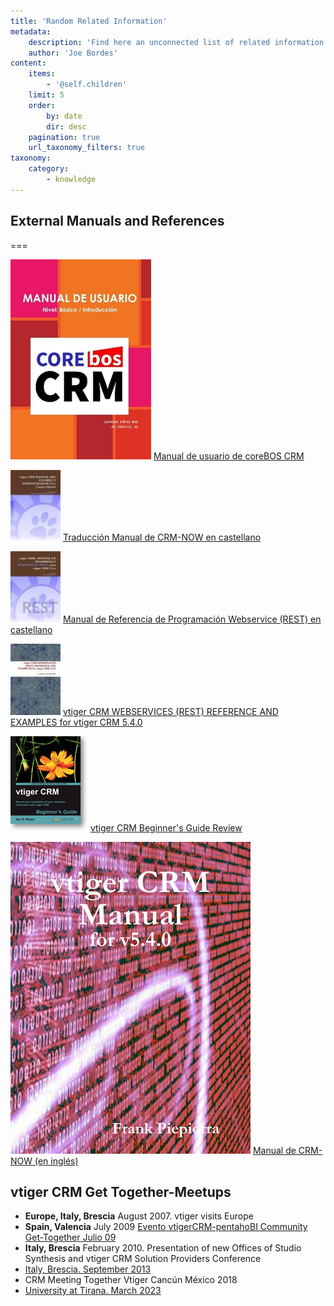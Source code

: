 ```yaml
---
title: 'Random Related Information'
metadata:
    description: 'Find here an unconnected list of related information.'
    author: 'Joe Bordes'
content:
    items:
        - '@self.children'
    limit: 5
    order:
        by: date
        dir: desc
    pagination: true
    url_taxonomy_filters: true
taxonomy:
    category:
        - knowledge
---
```


## External Manuals and References

===

![Manual de usuario de coreBOS CRM](manual/cbcrmmanual.jpeg?width=105px)
[Manual de usuario de coreBOS CRM](http://www.lulu.com/shop/lorenzo-p%C3%A9rez/manual-de-usuario-de-corebos-crm/paperback/product-22820731.html)

![Traducción Manual de CRM-NOW en castellano](manual/vtcrmmanual.jpeg?width=105px)
[Traducción Manual de CRM-NOW en castellano](https://www.lulu.com/en/us/shop/traducci%C3%B3n-espa%C3%B1ol-jpl-tsolucio-sl-and-frank-piepiorra/vtiger-crm-manual-del-usuario-y-administrador-v54-6a-edici%C3%B3n/ebook/product-1m4nzn6v.html)


![Manual de Referencia de Programación Webservice (REST) en castellano](manual/vtcrmrestmanual.jpeg?width=105px)
[Manual de Referencia de Programación Webservice (REST) en castellano](http://www.lulu.com/shop/joe-bordes-jpl-tsolucio/vtiger-crm-manual-de-desarrollo-webservices-rest-versi%C3%B3n-para-vtiger-crm-54/ebook/product-20637811.html)

![vtiger CRM WEBSERVICES (REST) REFERENCE AND EXAMPLES for vtiger CRM 5.4.0](manual/vtcrmrestenmanual.jpeg?width=105px)
[vtiger CRM WEBSERVICES (REST) REFERENCE AND EXAMPLES for vtiger CRM 5.4.0](http://www.lulu.com/shop/joe-bordes-jpl-tsolucio/vtiger-crm-webservices-rest-reference-and-examples-for-vtiger-crm-540/paperback/product-20453272.html)

![vtiger CRM Beginner's Guide](manual/vtiger_crm_beginners_guide.png?width=105px)
[vtiger CRM Beginner's Guide Review](vtigercrmbeginnersguide)

![Manual de CRM-NOW](manual/vtcrmmanualpiepiorra.jpg?width=105px)
[Manual de CRM-NOW (en inglés)](http://www.lulu.com/shop/frank-piepiorra/manual-for-vtiger-crm-v540/ebook/product-20449040.html)

## vtiger CRM Get Together-Meetups

* **Europe, Italy, Brescia** August 2007. vtiger visits Europe
* **Spain, Valencia** July 2009 [Evento vtigerCRM-pentahoBI Community Get-Together Julio 09](vtigerbijunio09)
* **Italy, Brescia** February 2010. Presentation of new Offices of Studio Synthesis and vtiger CRM Solution Providers Conference
* [Italy, Brescia. September 2013](vtgt2013)
* CRM Meeting Together Vtiger Cancún México 2018
* [University at Tirana. March 2023](coreboslifehacks)
